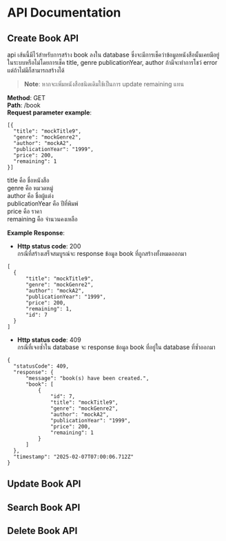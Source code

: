 # API Documentation
## Create Book API
  api เส้นนี้มีไว้สำหรับการสร้าง book ลงใน database ซึ่งจะมีการเช็คว่าข้อมูลหนังสือนั้นเคยมีอยู่ในระบบหรือไม่โดยการเช็ค title, genre publicationYear, author ถ้ามีจะทำการโชว์ error แต่ถ้าไม่มีก็สามารถสร้างได้<br/>
  >**Note**: หากจะเพิ่มหนังสือชนิดเดิมใช้เป็นการ update remaining แทน
  >
**Method**: GET<br/>
**Path**: /book<br/>
**Request parameter example**:<br/>
  ```
  [{
    "title": "mockTitle9",
    "genre": "mockGenre2",
    "author": "mockA2",
    "publicationYear": "1999",
    "price": 200,
    "remaining": 1
  }]
  ```
  title คือ ชื่อหนังสือ<br/>
  genre คือ หมวดหมู่<br/>
  author คือ ชื่อผู้แต่ง<br/>
  publicationYear คือ ปีที่พิมพ์<br/>
  price คือ ราคา<br/>
  remaining คือ จำนวนคงเหลือ<br/>

**Example Response**:<br/>
  - **Http status code**: 200<br/>
  กรณีที่สร้างเสร็จสมบูรณ์จะ response ข้อมูล book ที่ถูกสร้างทั้งหมดออกมา
  ```
  [
    {
        "title": "mockTitle9",
        "genre": "mockGenre2",
        "author": "mockA2",
        "publicationYear": "1999",
        "price": 200,
        "remaining": 1,
        "id": 7
    }
  ]
  ```
  - **Http status code**: 409<br/> 
  กรณีที่เจอซ้ำใน database จะ response ข้อมูล book ที่อยู่ใน database ที่ซ้ำออกมา
  ```
  {
    "statusCode": 409,
    "response": {
        "message": "book(s) have been created.",
        "book": [
            {
                "id": 7,
                "title": "mockTitle9",
                "genre": "mockGenre2",
                "author": "mockA2",
                "publicationYear": "1999",
                "price": 200,
                "remaining": 1
            }
        ]
    },
    "timestamp": "2025-02-07T07:00:06.712Z"
}
  ```
## Update Book API
## Search Book API
## Delete Book API